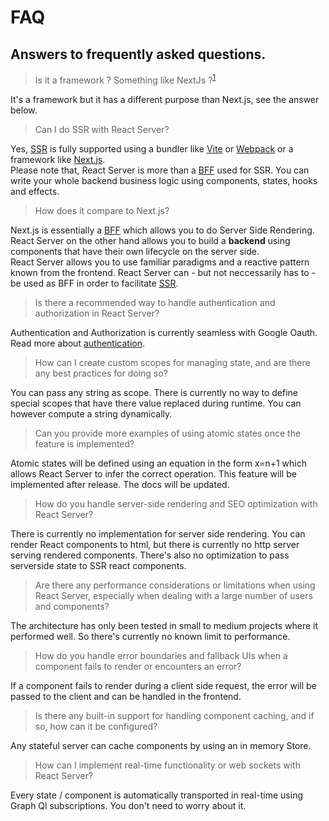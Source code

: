 # FAQ

## Answers to frequently asked questions.

> Is it a framework ? Something like NextJs ?<sup>[1](https://discord.com/channels/1150117667093626930/1150117667550789739/1218682412356206754)</sup>

It's a framework but it has a different purpose than Next.js, see the answer below.

> Can I do SSR with React Server?

Yes, [SSR](/SSR) is fully supported using a bundler like [Vite](https://vitejs.dev/guide/) or [Webpack](https://webpack.js.org/) or a framework like [Next.js](https://nextjs.org/).  
Please note that, React Server is more than a [BFF](/SSR#bff-vs-backend) used for SSR.
You can write your whole backend business logic using components, states, hooks and effects.

> How does it compare to Next.js?

Next.js is essentially a [BFF](https://reactserver.dev/SSR#bff-vs-backend) which allows you to do Server Side Rendering. React Server on the other hand allows you to build a **backend** using components that have their own lifecycle on the server side.  
React Server allows you to use familiar paradigms and a reactive pattern known from the frontend. React Server can - but not neccessarily has to - be used as BFF in order to facilitate [SSR](https://reactserver.dev/SSR).

> Is there a recommended way to handle authentication and authorization in React Server?

Authentication and Authorization is currently seamless with Google Oauth. Read more about [authentication](/authentication).

> How can I create custom scopes for managing state, and are there any best practices for doing so?

You can pass any string as scope. There is currently no way to define special scopes that have there value replaced during runtime. You can however compute a string dynamically.

> Can you provide more examples of using atomic states once the feature is implemented?

Atomic states will be defined using an equation in the form x=n+1 which allows React Server to infer the correct operation. This feature will be implemented after release. The docs will be updated.

> How do you handle server-side rendering and SEO optimization with React Server?

There is currently no implementation for server side rendering. You can render React components to html, but there is currently no http server serving rendered components. There's also no optimization to pass serverside state to SSR react components.

> Are there any performance considerations or limitations when using React Server, especially when dealing with a large number of users and components?

The architecture has only been tested in small to medium projects where it performed well. So there's currently no known limit to performance.

> How do you handle error boundaries and fallback UIs when a component fails to render or encounters an error?

If a component fails to render during a client side request, the error will be passed to the client and can be handled in the frontend.

> Is there any built-in support for handling component caching, and if so, how can it be configured?

Any stateful server can cache components by using an in memory Store.

> How can I implement real-time functionality or web sockets with React Server?

Every state / component is automatically transported in real-time using Graph Ql subscriptions. You don't need to worry about it.

